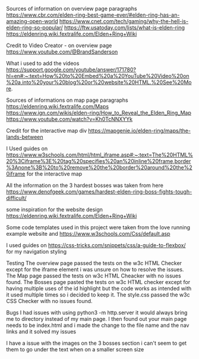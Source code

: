 Sources of information on overview page paragraphs
https://www.cbr.com/elden-ring-best-game-ever/#elden-ring-has-an-amazing-open-world
https://www.cnet.com/tech/gaming/why-the-hell-is-elden-ring-so-popular/
https://ftw.usatoday.com/lists/what-is-elden-ring
https://eldenring.wiki.fextralife.com/Elden+Ring+Wiki

Credit to Video Creator - on overview page
https://www.youtube.com/@BrandSanderson

What i used to add the videos 
https://support.google.com/youtube/answer/171780?hl=en#:~:text=How%20to%20Embed%20a%20YouTube%20Video%20on%20a,into%20your%20blog%20or%20website%20HTML.%20See%20More.

Sources of informations on map page paragraphs
https://eldenring.wiki.fextralife.com/Maps
https://www.ign.com/wikis/elden-ring/How_to_Reveal_the_Elden_Ring_Map
https://www.youtube.com/watch?v=Kh0TcNNXYYk

Credit for the interactive map div 
https://mapgenie.io/elden-ring/maps/the-lands-between

I Used guides on https://www.w3schools.com/html/html_iframe.asp#:~:text=The%20HTML%20%3Ciframe%3E%20tag%20specifies%20an%20inline%20frame,border%3Anone%3B%20to%20remove%20the%20border%20around%20the%20iframe for the interactive map

All the information on the 3 hardest bosses was taken from here
https://www.denofgeek.com/games/hardest-elden-ring-boss-fights-tough-difficult/

some inspiration for the website design
https://eldenring.wiki.fextralife.com/Elden+Ring+Wiki

Some code templates used in this project were taken from the love running example website and https://www.w3schools.com/Css/default.asp

I used guides on https://css-tricks.com/snippets/css/a-guide-to-flexbox/ for my navigation styling

Testing
The overview page passed the tests on the w3c HTML Checker except for the iframe element i was unsure on how to resolve the issues.
The Map page passed the tests on w3c HTML Cheacker with no issues found.
The Bosses page pasted the tests on w3c HTML checker except for having multiple uses of the id highlight but the code works as intended with it used multiple times so i decided to keep it.
The style.css passed the w3c CSS Checker with no issues found.

Bugs
I had issues with using python3 -m http.server it would always bring me to directory instead of my main page.
I then found out your main page needs to be index.html and i made the change to the file name and the nav links and it solved my issues

I have a issue with the images on the 3 bosses section i can't seem to get them to go under the text when on a smaller screen size